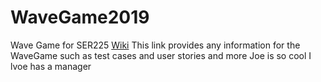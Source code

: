 # WaveGame2019
Wave Game for SER225
[Wiki](https://github.com/JoePassanante/WaveGame2019/wiki)
This link provides any information for the WaveGame such as test cases and user stories and more
Joe is so cool I lvoe has a manager
